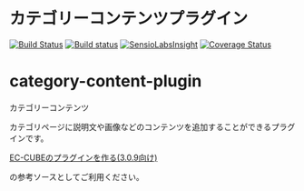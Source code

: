 # カテゴリーコンテンツプラグイン
[![Build Status](https://travis-ci.org/eccubevn/category-content-plugin.svg?branch=renewal)](https://travis-ci.org/eccubevn/category-content-plugin)
[![Build status](https://ci.appveyor.com/api/projects/status/ge46vlcy1v4crnll?svg=true)](https://ci.appveyor.com/project/hoand-vn/category-content-plugin-381yl)
[![SensioLabsInsight](https://insight.sensiolabs.com/projects/fde598f0-5c1c-4472-9dbf-736f8ed8b19f/mini.png)](https://insight.sensiolabs.com/projects/fde598f0-5c1c-4472-9dbf-736f8ed8b19f)
[![Coverage Status](https://coveralls.io/repos/github/eccubevn/category-content-plugin/badge.svg?branch=renewal)](https://coveralls.io/github/eccubevn/category-content-plugin?branch=renewal)
# category-content-plugin
カテゴリーコンテンツ

カテゴリページに説明文や画像などのコンテンツを追加することができるプラグインです。

[EC-CUBEのプラグインを作る(3.0.9向け)](http://qiita.com/chihiro-adachi/items/6318642120f67faedf0b)

の参考ソースとしてご利用ください。
